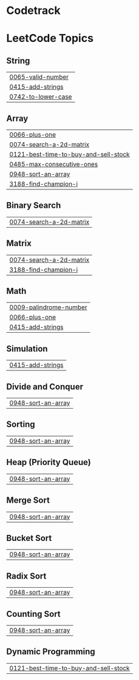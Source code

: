 # Codetrack

<!---LeetCode Topics Start-->
# LeetCode Topics
## String
|  |
| ------- |
| [0065-valid-number](https://github.com/RedGh0st1/DSAtrack/tree/master/0065-valid-number) |
| [0415-add-strings](https://github.com/RedGh0st1/DSAtrack/tree/master/0415-add-strings) |
| [0742-to-lower-case](https://github.com/RedGh0st1/DSAtrack/tree/master/0742-to-lower-case) |
## Array
|  |
| ------- |
| [0066-plus-one](https://github.com/RedGh0st1/DSAtrack/tree/master/0066-plus-one) |
| [0074-search-a-2d-matrix](https://github.com/RedGh0st1/DSAtrack/tree/master/0074-search-a-2d-matrix) |
| [0121-best-time-to-buy-and-sell-stock](https://github.com/RedGh0st1/DSAtrack/tree/master/0121-best-time-to-buy-and-sell-stock) |
| [0485-max-consecutive-ones](https://github.com/RedGh0st1/DSAtrack/tree/master/0485-max-consecutive-ones) |
| [0948-sort-an-array](https://github.com/RedGh0st1/DSAtrack/tree/master/0948-sort-an-array) |
| [3188-find-champion-i](https://github.com/RedGh0st1/DSAtrack/tree/master/3188-find-champion-i) |
## Binary Search
|  |
| ------- |
| [0074-search-a-2d-matrix](https://github.com/RedGh0st1/DSAtrack/tree/master/0074-search-a-2d-matrix) |
## Matrix
|  |
| ------- |
| [0074-search-a-2d-matrix](https://github.com/RedGh0st1/DSAtrack/tree/master/0074-search-a-2d-matrix) |
| [3188-find-champion-i](https://github.com/RedGh0st1/DSAtrack/tree/master/3188-find-champion-i) |
## Math
|  |
| ------- |
| [0009-palindrome-number](https://github.com/RedGh0st1/DSAtrack/tree/master/0009-palindrome-number) |
| [0066-plus-one](https://github.com/RedGh0st1/DSAtrack/tree/master/0066-plus-one) |
| [0415-add-strings](https://github.com/RedGh0st1/DSAtrack/tree/master/0415-add-strings) |
## Simulation
|  |
| ------- |
| [0415-add-strings](https://github.com/RedGh0st1/DSAtrack/tree/master/0415-add-strings) |
## Divide and Conquer
|  |
| ------- |
| [0948-sort-an-array](https://github.com/RedGh0st1/DSAtrack/tree/master/0948-sort-an-array) |
## Sorting
|  |
| ------- |
| [0948-sort-an-array](https://github.com/RedGh0st1/DSAtrack/tree/master/0948-sort-an-array) |
## Heap (Priority Queue)
|  |
| ------- |
| [0948-sort-an-array](https://github.com/RedGh0st1/DSAtrack/tree/master/0948-sort-an-array) |
## Merge Sort
|  |
| ------- |
| [0948-sort-an-array](https://github.com/RedGh0st1/DSAtrack/tree/master/0948-sort-an-array) |
## Bucket Sort
|  |
| ------- |
| [0948-sort-an-array](https://github.com/RedGh0st1/DSAtrack/tree/master/0948-sort-an-array) |
## Radix Sort
|  |
| ------- |
| [0948-sort-an-array](https://github.com/RedGh0st1/DSAtrack/tree/master/0948-sort-an-array) |
## Counting Sort
|  |
| ------- |
| [0948-sort-an-array](https://github.com/RedGh0st1/DSAtrack/tree/master/0948-sort-an-array) |
## Dynamic Programming
|  |
| ------- |
| [0121-best-time-to-buy-and-sell-stock](https://github.com/RedGh0st1/DSAtrack/tree/master/0121-best-time-to-buy-and-sell-stock) |
<!---LeetCode Topics End-->